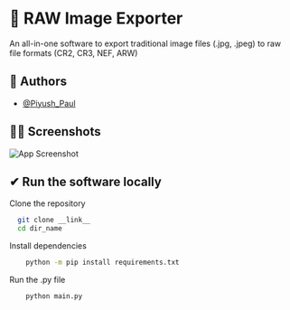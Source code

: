 
# 📸 RAW Image Exporter

An all-in-one software to export traditional image files (.jpg, .jpeg) to raw file formats (CR2, CR3, NEF, ARW)


## 🧑 Authors

- [@Piyush_Paul](https://github.com/Piyush800x/)
## 🐱‍👤 Screenshots

![App Screenshot](https://github.com/Piyush800x/RawExporter/blob/master/assets/RIE.jpg)


## ✔ Run the software locally

Clone the repository
```bash
  git clone __link__
  cd dir_name
```

Install dependencies
```bash
    python -m pip install requirements.txt
```

Run the .py file
```bash
    python main.py
```
    
